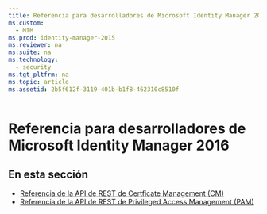 ```yaml
---
title: Referencia para desarrolladores de Microsoft Identity Manager 2016
ms.custom: 
  - MIM
ms.prod: identity-manager-2015
ms.reviewer: na
ms.suite: na
ms.technology: 
  - security
ms.tgt_pltfrm: na
ms.topic: article
ms.assetid: 2b5f612f-3119-401b-b1f8-462310c8510f
---
```

# Referencia para desarrolladores de Microsoft Identity Manager 2016
## En esta sección

- [Referencia de la API de REST de Certficate Management (CM)](Certificate-Management-REST-API-Reference.md)
- [Referencia de la API de REST de Privileged Access Management (PAM)](Privileged-Access-Management-REST-API-Reference.md)






